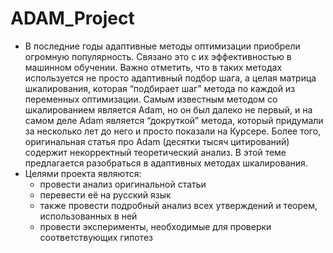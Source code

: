 # ADAM_Project
- В последние годы адаптивные методы оптимизации приобрели огромную популярность. Связано это с их эффективностью в машинном обучении. Важно отметить, что в таких методах используется не просто адаптивный подбор шага, а целая матрица шкалирования, которая “подбирает шаг” метода по каждой из переменных оптимизации. Самым известным методом со шкалированием является Adam, но он был далеко не первый, и на самом деле Adam является “докруткой” метода, который придумали за несколько лет до него и просто показали на Курсере. Более того, оригинальная статья про Adam (десятки тысяч цитирований) содержит некорректный теоретический анализ. В этой теме предлагается разобраться в адаптивных методах шкалирования.
- Целями проекта являются:
   - провести анализ оригинальной статьи
   - перевести её на русский язык
   - также провести подробный анализ всех утверждений и теорем, использованных в ней
   - провести эксперименты, необходимые для проверки соответствующих гипотез
